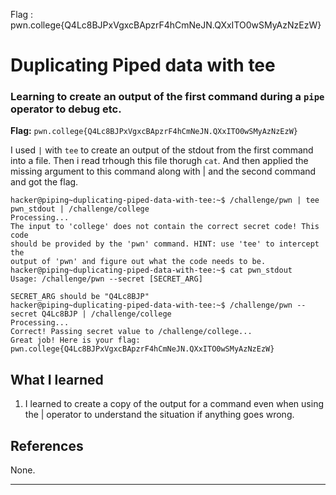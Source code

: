 Flag : pwn.college{Q4Lc8BJPxVgxcBApzrF4hCmNeJN.QXxITO0wSMyAzNzEzW}
# Duplicating Piped data with tee

### Learning to create an output of the first command during a `pipe` operator to debug etc.

**Flag:** `pwn.college{Q4Lc8BJPxVgxcBApzrF4hCmNeJN.QXxITO0wSMyAzNzEzW}`

I used `|` with `tee` to create an output of the stdout from the first command into a file. Then i read trhough this file thorugh `cat`. And then applied the missing argument
to this command along with | and the second command and got the flag.

```
hacker@piping~duplicating-piped-data-with-tee:~$ /challenge/pwn | tee pwn_stdout | /challenge/college
Processing...
The input to 'college' does not contain the correct secret code! This code
should be provided by the 'pwn' command. HINT: use 'tee' to intercept the
output of 'pwn' and figure out what the code needs to be.
hacker@piping~duplicating-piped-data-with-tee:~$ cat pwn_stdout
Usage: /challenge/pwn --secret [SECRET_ARG]

SECRET_ARG should be "Q4Lc8BJP"
hacker@piping~duplicating-piped-data-with-tee:~$ /challenge/pwn --secret Q4Lc8BJP | /challenge/college
Processing...
Correct! Passing secret value to /challenge/college...
Great job! Here is your flag:
pwn.college{Q4Lc8BJPxVgxcBApzrF4hCmNeJN.QXxITO0wSMyAzNzEzW}
```

## What I learned

1. I learned to create a copy of the output for a command even when using the | operator to understand the situation if anything goes wrong.

## References

None.

---
